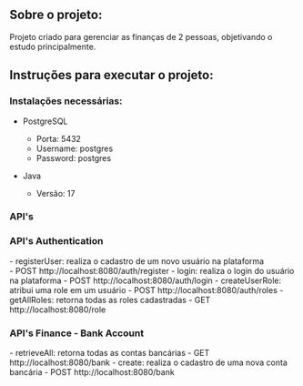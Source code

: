## Sobre o projeto:

Projeto criado para gerenciar as finanças de 2 pessoas, objetivando o estudo principalmente.

## Instruções para executar o projeto:

### Instalações necessárias:

- PostgreSQL
    - Porta: 5432
    - Username: postgres
    - Password: postgres

- Java
    - Versão: 17

### API's

<h3>API's Authentication</h3>
- registerUser: realiza o cadastro de um novo usuário na plataforma <br>
  - POST http://localhost:8080/auth/register
- login: realiza o login do usuário na plataforma
  - POST http://localhost:8080/auth/login
- createUserRole: atribui uma role em um usuário 
  - POST http://localhost:8080/auth/roles
- getAllRoles: retorna todas as roles cadastradas 
  - GET http://localhost:8080/role

<h3>API's Finance - Bank Account</h3>
- retrieveAll: retorna todas as contas bancárias
  - GET http://localhost:8080/bank
- create: realiza o cadastro de uma nova conta bancária
  - POST http://localhost:8080/bank